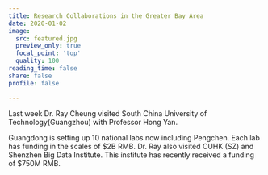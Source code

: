 ```yaml
---
title: Research Collaborations in the Greater Bay Area
date: 2020-01-02
image:
  src: featured.jpg
  preview_only: true
  focal_point: 'top'
  quality: 100
reading_time: false
share: false
profile: false

---
```

Last week Dr. Ray Cheung visited South China University of Technology(Guangzhou) with Professor Hong Yan.
<!--more-->

Guangdong is setting up 10 national labs now including Pengchen. Each lab has funding in the scales of $2B RMB. Dr. Ray also visited CUHK (SZ) and Shenzhen Big Data Institute. This institute has recently received a funding of $750M RMB.
